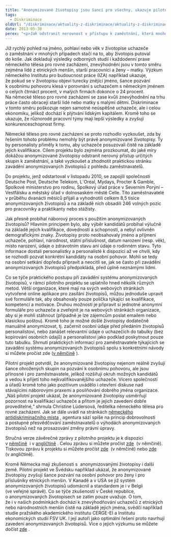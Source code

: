 ```yaml
---
title: "Anonymizované životopisy jsou šancí pro všechny, ukazuje pilotní projekt německého tělesa pro rovné zacházení"
tags:
  - Diskriminace
oldUrl: "/diskriminace/aktuality-z-diskriminace/aktuality-z-diskriminace-2013/anonymizovane-zivotopisy-jsou-sanci-pro-vsechny-ukazuje-pilotni-projekt-nemeckeho-telesa-p/"
date: 2013-05-30
perex: "<p>Jak odstranit nerovnost v přístupu k zaměstnání, která mnohdy začíná již ve fázi vyhodnocování životopisů? Německé těleso pro rovné zacházení (Die Antidiskriminierungsstelle des Bundes) se rozhodlo v rámci pilotního projektu vyzkoušet, zda by tento problém pomohly vyřešit takzvané anonymizované životopisy – v těch jsou sice obsaženy všechny potřebné informace o vzdělání a praxi uchazeče, chybí ale identifikační údaje jako například jméno a příjmení, datum a místo narození, rodinný stav nebo fotografie. </p>"
---
```


<!-- imported from the old website -->

<p class="align-blok">Již rychlý pohled na jméno, pohlaví nebo věk v životopise uchazeče o zaměstnání v mnohých případech stačí na to, aby životopis putoval do koše. Jak dokladují výsledky odborných studií i každodenní praxe německého tělesa pro rovné zacházení, znevýhodněni jsou v tomto směru zejména lidé z etnických menšin, starší pracovníci a ženy – matky. Výzkum německého Institutu pro budoucnost práce (IZA) například ukazuje, že pokud se v životopisu objeví turecky znějící jméno, šance pozvání k osobnímu pohovoru klesá v porovnání s uchazečem s německým jménem o celých čtrnáct procent, v malých firmách dokonce o 24 procent. Na německé těleso pro rovné zacházení se zase kvůli znevýhodnění na trhu práce často obracejí starší lidé nebo matky s malými dětmi. Diskriminace v tomto směru poškozuje nejen samotné neúspěšné uchazeče, ale i celou ekonomiku, jelikož dochází k plýtvání lidským kapitálem. Kromě toho se ukazuje, že různorodé pracovní týmy mají lepší výsledky a zvyšují konkurenceschopnost firmy.</p><p class="align-blok">Německé těleso pro rovné zacházení se proto rozhodlo vyzkoušet, zda by řešením tohoto problému nemohly být právě anonymizované životopisy. Ty by personalisty přiměly k tomu, aby uchazeče posuzovali čistě na základě jejich kvalifikace. Cílem projektu bylo zejména prozkoumat, do jaké míry dokážou anonymizované životopisy odstranit nerovný přístup určitých skupin k zaměstnání, a také vyzkoušet a zhodnotit praktickou stránku zavádění anonymizovaných životopisů z pohledu zaměstnavatelů. </p><p class="align-blok">Do projektu, jenž odstartoval v listopadu 2010, se zapojili společnosti Deutsche Post, Deutsche Telekom, L´Oréal, Mydays, Procter &amp; Gamble, Spolkové ministerstvo pro rodinu, Spolkový úřad práce v Severním Porýní – Vestfálsku a městský úřad v dolnosaském městě Celle. Tito zaměstnavatelé v průběhu dvanácti měsíců přijali a vyhodnotili celkem 8,5 tisíce anonymizovaných životopisů a na základě nich obsadili 246 volných pozic pro pracovníky a praktikanty nebo stážisty.  </p><p class="align-blok">Jak přesně probíhal náborový proces s použitím anonymizovaných životopisů? Hlavním principem bylo, aby výběr kandidátů probíhal výlučně na základě jejich kvalifikace, dovedností a schopností, a nebyl ovlivněn demografickými znaky. Životopisy proto neobsahovaly jméno a příjmení uchazeče, pohlaví, národnost, státní příslušnost, datum narození (resp. věk), místo narození, údaje o zdravotním stavu ani údaje o rodinném stavu. Tyto informace dostali personalistky a personalisté k dispozici až ve chvíli, kdy se rozhodli pozvat konkrétní kandidáty na osobní pohovor. Mohli se tedy na osobní setkání dopředu připravit a neocitli se, jak se často při zavádění anonymizovaných životopisů předpokládá, před úplně neznámými lidmi. </p><p class="align-blok">Co se týče praktického postupu při zavádění systému anonymizovaných životopisů, v rámci pilotního projektu se uplatnilo hned několik různých metod. Větší organizace, které mají na svých webových stránkách vytvořené online aplikace pro zasílání životopisů, můžou jednoduše upravit své formuláře tak, aby obsahovaly pouze políčka týkající se kvalifikace, kompetencí a motivace. Druhou možností je připravit si jednotné anonymní formuláře pro uchazeče a zveřejnit je na webových stránkách organizace, aby si je mohli stáhnout (případně je lze zájemcům poslat emailem nebo klasickou poštou). Kromě toho je možné došlé životopisy dodatečně manuálně anonymizovat, tj. začernit osobní údaje před předáním životopisů personalistovi, nebo zanášet relevantní údaje o uchazečích do tabulky (bez kopírování osobních údajů) a personalistovi jako podklad poskytnout pouze tuto tabulku. Shrnutí praktických informací pro zaměstnavatele týkajících se zavádění systému anonymizovaných životopisů spolu s konkrétními návody si můžete pročíst zde (<a title="Otevření do nového okna" href="http://www.antidiskriminierungsstelle.de/SharedDocs/Downloads/DE/publikationen/Leitfaden-anonymisierte-bewerbungsverfahren.pdf?__blob=publicationFile" target="_blank">v němčině</a> ). </p><p class="align-blok">Pilotní projekt potvrdil, že anonymizované životopisy nejenom reálně zvyšují šance ohrožených skupin na pozvání k osobnímu pohovoru, ale jsou přínosné i pro zaměstnavatele, jelikož rozšiřují okruh možných kandidátů a vedou k přijetí toho nejkvalifikovanějšího uchazeče. Vícero společností a úřadů kromě toho jako pozitivum uvádělo i otevření diskuse nad stávajícími náborovými praxemi a posilňování dobrého jména organizace. „Náš pilotní projekt ukázal, že anonymizované životopisy usměrňují pozornost na kvalifikaci uchazeče a přitom je jejich zavedení dobře proveditelné,“ shrnula Christine Lüdersová, ředitelka německého tělesa pro rovné zacházení. Jak se dále uvádí na stránkách <a title="Otevření do nového okna" href="http://www.antidiskriminierungsstelle.de/" target="_blank">německého antidiskriminačního místa</a> , agentura sází spíše na princip dobrovolnosti a postupné přesvědčování zaměstnavatelů o výhodách anonymizovaných životopisů než na prosazování změny právní úpravy. </p><p class="align-blok">Stručná verze závěrečné zprávy z pilotního projektu je k dispozici v <a title="Otevření do nového okna" href="http://www.antidiskriminierungsstelle.de/SharedDocs/Downloads/DE/publikationen/Kurzfassung-Abschlussbericht-anonymisierte-Bwerbungsverfahren-20120417.pdf?__blob=publicationFile" target="_blank">němčině</a>  i v <a title="Otevření do nového okna" href="http://www.antidiskriminierungsstelle.de/SharedDocs/Downloads/DE/publikationen/Kurzfassung-Abschlussbericht-anonym-kurz_englisch.pdf?__blob=publicationFile" target="_blank">angličtině</a> . Celou zprávu si můžete pročíst <a title="Otevření do nového okna" href="http://www.antidiskriminierungsstelle.de/SharedDocs/Downloads/DE/publikationen/Abschlussbericht-anonymisierte-bewerbungsverfahren-20120417.pdf?__blob=publicationFile" target="_blank">zde</a>  (v němčině). Tiskovou zprávu k projektu si můžete pročíst <a title="Otevření do nového okna" href="http://www.antidiskriminierungsstelle.de/DE/Projekte_ADS/anonymisierte_bewerbungen/anonymisierte_bewerbungen_node.html" target="_blank">zde</a>  (v němčině) nebo <a title="Otevření do nového okna" href="http://www.antidiskriminierungsstelle.de/EN/Projects/AnonymApplication/DepersonalisedApplication_node.html" target="_blank">zde</a>  (v angličtině).</p><p class="align-blok">Kromě Německa mají zkušenosti s  anonymizovanými životopisy i další země<a name="_GoBack"></a>. Pilotní projekt ve Švédsku například ukázal, že anonymizované životopisy zvyšují šance pozvání na osobní pohovor pro ženy i pro příslušníky etnických menšin. V Kanadě a v USA se již systém anonymizovaných životopisů udomácnil a standardem je i v Belgii (ve veřejné správě). Co se týče zkušeností v České republice, o anonymizovaných životopisech se zatím pouze uvažuje. O tom, že i v našich podmínkách dochází k znevýhodňování uchazečů z etnických nebo národnostních menšin čistě na základě jejich jména, svědčí například studie pražského akademického institutu CERGE-EI a Institutu ekonomických studií FSV UK. I její autoři jako optimální řešení proto navrhují zavedení anonymizovaných životopisů. Více o jejich výzkumu se můžete dočíst <a title="Otevření do nového okna" href="http://zpravy.ihned.cz/c1-59071360-zivotopis-jinak-aneb-proc-je-dulezite-nezacinat-svym-jmenem" target="_blank">zde</a> . </p>
